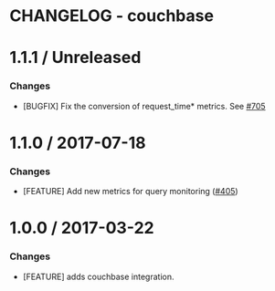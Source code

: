# CHANGELOG - couchbase

1.1.1 / Unreleased
==================

### Changes

* [BUGFIX] Fix the conversion of request_time* metrics. See [#705][]

1.1.0 / 2017-07-18
==================

### Changes

* [FEATURE] Add new metrics for query monitoring ([#405][])

1.0.0 / 2017-03-22
==================

### Changes

* [FEATURE] adds couchbase integration.

<!--- The following link definition list is generated by PimpMyChangelog --->
[#405]: https://github.com/DataDog/integrations-core/issues/405
[#705]: https://github.com/DataDog/integrations-core/issues/705
